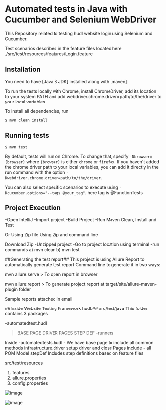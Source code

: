 # Automated tests in Java with Cucumber and Selenium WebDriver #

This Repository related to testing hudl website login using Selenium and Cucumber.

Test scenarios described in the feature files located here ./src/test/resources/features/Login.feature

## Installation ##

You need to have [Java 8 JDK] installed along with [maven]

To run the tests locally with Chrome, install ChromeDriver, add its location to your system PATH and add webdriver.chrome.driver=path/to/the/driver to your local variables.

To install all dependencies, run 

```console
$ mvn clean install
```

## Running tests ##

```console
$ mvn test
```

By default, tests will run on Chrome. To change that, specify `-Dbrowser={browser}` where `{browser}` is either `chrome` or `firefox`. If you haven't added the chrome driver path to your local variables, you can add it directly in the run command with the option `-Dwebdriver.chrome.driver=path/to/the/driver`.

You can also select specific scenarios to execute using `-Dcucumber.options="--tags @your_tag"`. here tag is @FunctionTests

## Project Execution ##
-Open IntelliJ
-Import project
-Build Project
-Run Maven Clean, Install and Test

Or Using Zip file
Using Zip and command line

Download Zip
-Unzipped project
-Go to project location using terminal
-run commands a) mvn clean b) mvn test

##Generating the test report##
This project is using Allure Report to automatically generate test report Command line to generate it in two ways:

mvn allure:serve > To open report in browser

mvn allure:report > To generate project report at target/site/allure-maven-plugin folder

Sample reports attached in email

##Inside Website Testing Framework hudl:##
src/test/java This folder contains 3 packages

-automatedtest.hudl
>BASE PAGE
>DRIVER
>PAGES
>STEP DEF
-runners

Inside -automatedtests.hudl - We have base page to include all common methods
infrastructure.driver setup driver and close
Pages include - all POM Model
stepDef Includes step definitions based on feature files

src/test/resources

1. features
2. allure.properties
3. config.properties

![image](https://user-images.githubusercontent.com/95123720/143862353-44640a1c-4a23-4afe-96ec-983d86f9b07e.png)

![image](https://user-images.githubusercontent.com/95123720/143862066-37b9d4b1-2779-4598-ac5c-3140ae4b9efb.png)
